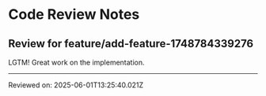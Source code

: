 # Code Review Notes

## Review for feature/add-feature-1748784339276

LGTM! Great work on the implementation.

---
Reviewed on: 2025-06-01T13:25:40.021Z